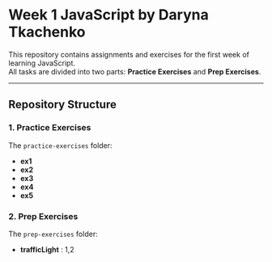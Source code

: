 # Week 1 JavaScript by Daryna Tkachenko

This repository contains assignments and exercises for the first week of learning JavaScript.  
All tasks are divided into two parts: **Practice Exercises** and **Prep Exercises**.

---

## Repository Structure

### 1. Practice Exercises
The `practice-exercises` folder:
- **ex1** 
- **ex2** 
- **ex3**
- **ex4** 
- **ex5** 

### 2. Prep Exercises
The `prep-exercises` folder:
- **trafficLight** : 1,2

